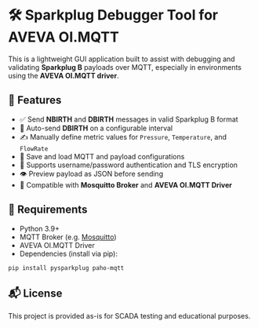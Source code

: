 # 🛠️ Sparkplug Debugger Tool for AVEVA OI.MQTT

This is a lightweight GUI application built to assist with debugging and validating **Sparkplug B** payloads over MQTT, especially in environments using the **AVEVA OI.MQTT driver**.

## 🚀 Features

- ✅ Send **NBIRTH** and **DBIRTH** messages in valid Sparkplug B format
- 🔄 Auto-send **DBIRTH** on a configurable interval
- ✍️ Manually define metric values for `Pressure`, `Temperature`, and `FlowRate`
- 📂 Save and load MQTT and payload configurations
- 🔐 Supports username/password authentication and TLS encryption
- 👁️ Preview payload as JSON before sending
- 🧪 Compatible with **Mosquitto Broker** and **AVEVA OI.MQTT Driver**

## 🧰 Requirements

- Python 3.9+
- MQTT Broker (e.g. [Mosquitto](https://mosquitto.org/))
- AVEVA OI.MQTT Driver 
- Dependencies (install via pip):

```bash
pip install pysparkplug paho-mqtt
```

## 📬 License

This project is provided as-is for SCADA testing and educational purposes.
